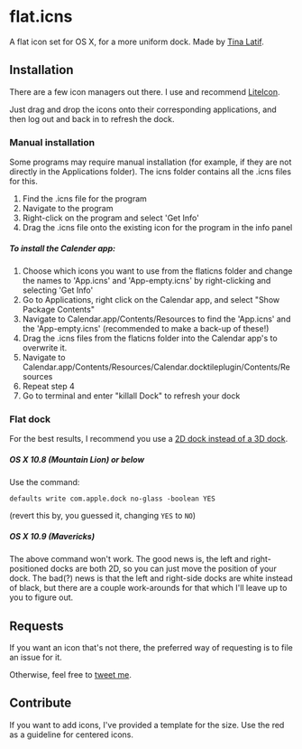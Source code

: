 flat.icns
=========

A flat icon set for OS X, for a more uniform dock. Made by [Tina Latif](http://tinalatif.com).

## Installation

There are a few icon managers out there. I use and recommend [LiteIcon](http://www.freemacsoft.net/liteicon).

Just drag and drop the icons onto their corresponding applications, and then log out and back in to refresh the dock.

### Manual installation

Some programs may require manual installation (for example, if they are not directly in the Applications folder). The icns folder contains all the .icns files for this.

1. Find the .icns file for the program
2. Navigate to the program
3. Right-click on the program and select 'Get Info'
4. Drag the .icns file onto the existing icon for the program in the info panel 

##### To install the Calender app:
1. Choose which icons you want to use from the flaticns folder and change the names to 'App.icns' and 'App-empty.icns' by right-clicking and selecting 'Get Info'
2. Go to Applications, right click on the Calendar app, and select "Show Package Contents"
3. Navigate to Calendar.app/Contents/Resources to find the 'App.icns' and the 'App-empty.icns' (recommended to make a back-up of these!)
4. Drag the .icns files from the flaticns folder into the Calendar app's to overwrite it.
5. Navigate to Calendar.app/Contents/Resources/Calendar.docktileplugin/Contents/Resources
6. Repeat step 4
7. Go to terminal and enter "killall Dock" to refresh your dock

### Flat dock

For the best results, I recommend you use a [2D dock instead of a 3D dock](http://hints.macworld.com/images/105dockcomparo.jpg).

##### OS X 10.8 (Mountain Lion) or below

Use the command: 

	defaults write com.apple.dock no-glass -boolean YES 

(revert this by, you guessed it, changing `YES` to `NO`)

##### OS X 10.9 (Mavericks)

The above command won't work. The good news is, the left and right-positioned docks are both 2D, so you can just move the position of your dock. The bad(?) news is that the left and right-side docks are white instead of black, but there are a couple work-arounds for that which I'll leave up to you to figure out.

## Requests

If you want an icon that's not there, the preferred way of requesting is to file an issue for it.

Otherwise, feel free to [tweet me](http://twitter.com/tinalatif).

## Contribute

If you want to add icons, I've provided a template for the size. Use the red as a guideline for centered icons.
